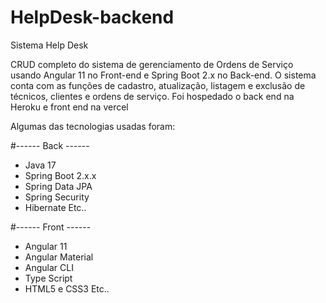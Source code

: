 # HelpDesk-backend
Sistema Help Desk


CRUD completo do sistema de gerenciamento de Ordens de Serviço usando Angular 11 no Front-end e Spring Boot 2.x no Back-end. O sistema conta com as funções de cadastro, atualização, listagem e exclusão de técnicos, clientes e ordens de serviço.
Foi hospedado o back end na Heroku e front end na vercel

Algumas das tecnologias usadas foram:

#------ Back ------
- Java 17
- Spring Boot 2.x.x
- Spring Data JPA
- Spring Security
- Hibernate
Etc..

#------ Front ------
- Angular 11
- Angular Material
- Angular CLI
- Type Script
- HTML5 e CSS3
Etc..
